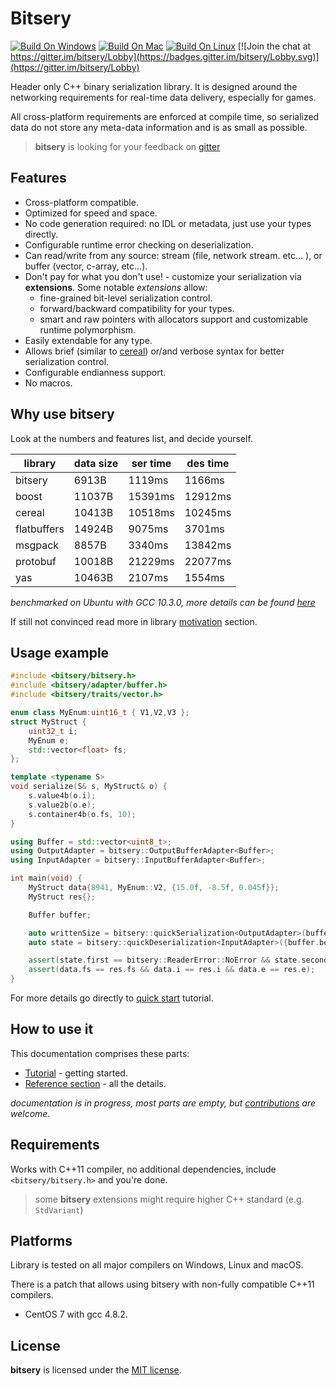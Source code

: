 # Bitsery

[![Build On Windows](https://github.com/fraillt/bitsery/actions/workflows/on_windows.yml/badge.svg)](https://github.com/fraillt/bitsery/actions/workflows/on_windows.yml)
[![Build On Mac](https://github.com/fraillt/bitsery/actions/workflows/on_mac.yml/badge.svg)](https://github.com/fraillt/bitsery/actions/workflows/on_mac.yml)
[![Build On Linux](https://github.com/fraillt/bitsery/actions/workflows/on_linux.yml/badge.svg)](https://github.com/fraillt/bitsery/actions/workflows/on_linux.yml)
[![Join the chat at https://gitter.im/bitsery/Lobby](https://badges.gitter.im/bitsery/Lobby.svg)](https://gitter.im/bitsery/Lobby)

Header only C++ binary serialization library.
It is designed around the networking requirements for real-time data delivery, especially for games.

All cross-platform requirements are enforced at compile time, so serialized data do not store any meta-data information and is as small as possible.

> **bitsery** is looking for your feedback on [gitter](https://gitter.im/bitsery/Lobby)

## Features

* Cross-platform compatible.
* Optimized for speed and space.
* No code generation required: no IDL or metadata, just use your types directly.
* Configurable runtime error checking on deserialization.
* Can read/write from any source: stream (file, network stream. etc... ), or buffer (vector, c-array, etc...).
* Don't pay for what you don't use! - customize your serialization via **extensions**. Some notable *extensions* allow:
  * fine-grained bit-level serialization control.
  * forward/backward compatibility for your types.
  * smart and raw pointers with allocators support and customizable runtime polymorphism.
* Easily extendable for any type.
* Allows brief (similar to [cereal](https://uscilab.github.io/cereal/)) or/and verbose syntax for better serialization control.
* Configurable endianness support.
* No macros.

## Why use bitsery

Look at the numbers and features list, and decide yourself.

| library     | data size | ser time | des time |
| ----------- | --------- | -------- | -------- |
| bitsery     | 6913B     | 1119ms   | 1166ms   |
| boost       | 11037B    | 15391ms  | 12912ms  |
| cereal      | 10413B    | 10518ms  | 10245ms  |
| flatbuffers | 14924B    | 9075ms   | 3701ms   |
| msgpack     | 8857B     | 3340ms   | 13842ms  |
| protobuf    | 10018B    | 21229ms  | 22077ms  |
| yas         | 10463B    | 2107ms   | 1554ms   |

*benchmarked on Ubuntu with GCC 10.3.0, more details can be found [here](https://github.com/fraillt/cpp_serializers_benchmark.git)*

If still not convinced read more in library [motivation](doc/design/README.md) section.

## Usage example
```cpp
#include <bitsery/bitsery.h>
#include <bitsery/adapter/buffer.h>
#include <bitsery/traits/vector.h>

enum class MyEnum:uint16_t { V1,V2,V3 };
struct MyStruct {
    uint32_t i;
    MyEnum e;
    std::vector<float> fs;
};

template <typename S>
void serialize(S& s, MyStruct& o) {
    s.value4b(o.i);
    s.value2b(o.e);
    s.container4b(o.fs, 10);
}

using Buffer = std::vector<uint8_t>;
using OutputAdapter = bitsery::OutputBufferAdapter<Buffer>;
using InputAdapter = bitsery::InputBufferAdapter<Buffer>;

int main(void) {
    MyStruct data{8941, MyEnum::V2, {15.0f, -8.5f, 0.045f}};
    MyStruct res{};

    Buffer buffer;

    auto writtenSize = bitsery::quickSerialization<OutputAdapter>(buffer, data);
    auto state = bitsery::quickDeserialization<InputAdapter>({buffer.begin(), writtenSize}, res);

    assert(state.first == bitsery::ReaderError::NoError && state.second);
    assert(data.fs == res.fs && data.i == res.i && data.e == res.e);
}
```
For more details go directly to [quick start](doc/tutorial/hello_world.md) tutorial.

## How to use it
This documentation comprises these parts:
* [Tutorial](doc/tutorial/README.md) - getting started.
* [Reference section](doc/README.md) - all the details.

*documentation is in progress, most parts are empty, but [contributions](CONTRIBUTING.md) are welcome.*

## Requirements

Works with C++11 compiler, no additional dependencies, include `<bitsery/bitsery.h>` and you're done.

> some **bitsery** extensions might require higher C++ standard (e.g. `StdVariant`)

## Platforms

Library is tested on all major compilers on Windows, Linux and macOS.

There is a patch that allows using bitsery with non-fully compatible C++11 compilers.
* CentOS 7 with gcc 4.8.2.

## License

**bitsery** is licensed under the [MIT license](LICENSE).
